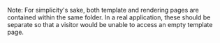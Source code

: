 Note: For simplicity's sake, both template and rendering pages are contained within the same folder.
In a real application, these should be separate so that a visitor would be unable to access an
empty template page.

